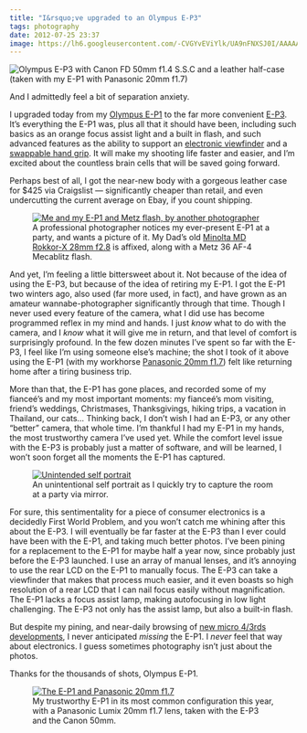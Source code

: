 ```yaml
---
title: "I&rsquo;ve upgraded to an Olympus E-P3"
tags: photography
date: 2012-07-25 23:37
image: https://lh6.googleusercontent.com/-CVGYvEViYlk/UA9nFNXSJ0I/AAAAAAAAI2w/LtF6TUpvVKw/s888/P7247685.jpg
---
```


![Olympus E-P3 with <a href="http://www.mir.com.my/rb/photography/companies/canon/fdresources/fdlenses/earlyfdlenses/50mmfd.htm"> Canon FD 50mm f1.4 S.S.C</a> and a leather half-case (taken with my E-P1 with <a href="http://panasonic.net/avc/lumix/systemcamera/gms/lens/g_20.html"> Panasonic 20mm f1.7</a>)](https://lh6.googleusercontent.com/-CVGYvEViYlk/UA9nFNXSJ0I/AAAAAAAAI2w/LtF6TUpvVKw/s888/P7247685.jpg?align=fullWidth "https://plus.google.com/photos/101625155591132408533/albums/5728262585017161025/5768942986869221186")

And I admittedly feel a bit of separation anxiety.

<span class="more"></span>

<p>
  I upgraded today from my
  <a href="http://en.wikipedia.org/wiki/Olympus_PEN_E-P1">Olympus E-P1</a> to the
  far more convenient
  <a href="http://www.olympusamerica.com/cpg_section/product.asp?product=1573">E-P3</a>.
  It&rsquo;s everything the E-P1 was, plus all that it should have been,
  including such basics as an orange focus assist light and a built in flash,
  and such advanced features as the ability to support an
  <a href="http://www.adorama.com/IOMVF2.html">electronic viewfinder</a> and
  a <a href="http://www.amazon.com/Olympus-MCG-2-BLK-Camera-Black/dp/B005LT1XP6">swappable hand grip</a>.
  It will make my shooting life faster and easier, and I&rsquo;m excited about
  the countless brain cells that will be saved going forward.
</p>

<p>
  Perhaps best of all, I got the near-new body with a gorgeous leather case for
  $425 via Craigslist &mdash; significantly cheaper than retail, and even
  undercutting the current average on Ebay, if you count shipping.
</p>

<figure class="right">
  <div class="curledShadow">
    <a href="http://a7.sphotos.ak.fbcdn.net/hphotos-ak-snc6/259784_735841296377_5825568_o.jpg">
      <img src="http://a7.sphotos.ak.fbcdn.net/hphotos-ak-snc6/259784_735841296377_5825568_o.jpg"
        alt="Me and my E-P1 and Metz flash, by another photographer" />
    </a>
  </div>
  <figcaption>
    A professional photographer notices my ever-present E-P1 at a party, and
    wants a picture of it. My Dad&rsquo;s old
    <a href="http://www.rokkorfiles.com/28mmf28.htm">Minolta MD Rokkor-X 28mm f2.8</a> is
    affixed, along with a Metz 36 AF-4 Mecablitz flash.
  </figcaption>
</figure>

<p>
  And yet, I&rsquo;m feeling a little bittersweet about it. Not because of the
  idea of using the E-P3, but because of the idea of retiring my E-P1. I got the
  E-P1 two winters ago, also used (far more used, in fact), and have grown as
  an amateur wannabe-photographer significantly through that time. Though I
  never used every feature of the camera, what I did use has become programmed
  reflex in my mind and hands. I just <em>know</em> what to do with the camera,
  and I <em>know</em> what it will give me in return, and that level of comfort
  is surprisingly profound. In the few dozen minutes I&rsquo;ve spent so far
  with the E-P3, I feel like I&rsquo;m using someone else&rsquo;s machine; the
  shot I took of it above using the E-P1 (with my workhorse
  <a href="http://panasonic.net/avc/lumix/systemcamera/gms/lens/g_20.html">
    Panasonic 20mm f1.7</a>) felt like returning home after a tiring business
  trip.
</p>

<p>
  More than that, the E-P1 has gone places, and recorded some of my fiance&#233;&rsquo;s
  and my most important moments: my fiance&#233;&rsquo;s mom visiting,
  friend&rsquo;s weddings, Christmases, Thanksgivings, hiking trips, a vacation
  in Thailand, our cats&hellip; Thinking back, I don&rsquo;t wish I had an E-P3,
  or any other &ldquo;better&rdquo; camera, that whole time. I&rsquo;m thankful
  I had my E-P1 in my hands, the most trustworthy camera I&rsquo;ve used yet.
  While the comfort level issue with the E-P3 is probably just a matter of
  software, and will be learned, I won&rsquo;t soon forget all the moments the
  E-P1 has captured.
</p>

<figure>
  <div class="curledShadow">
    <a href="https://lh4.googleusercontent.com/-FQBkhnSnjMI/TutLCzUNrAI/AAAAAAAABUU/xiVC_3vpytg/s888/PB062992.JPG">
      <img src="https://lh4.googleusercontent.com/-FQBkhnSnjMI/TutLCzUNrAI/AAAAAAAABUU/xiVC_3vpytg/s888/PB062992.JPG"
        alt="Unintended self portrait" />
    </a>
  </div>
  <figcaption>
    An unintentional self portrait as I quickly try to capture the room at a
    party via mirror.
  </figcaption>
</figure>

<p>
  For sure, this sentimentality for a piece of consumer electronics is a
  decidedly First World Problem, and you won&rsquo;t catch me whining after this
  about the E-P3. I will eventually be far faster at the E-P3 than I ever could
  have been with the E-P1, and taking much better photos. I&rsquo;ve been pining
  for a replacement to the E-P1 for maybe half a year now, since probably just
  before the E-P3 launched. I use an array of manual lenses, and it&rsquo;s
  annoying to use the rear LCD on the E-P1 to manually focus. The E-P3 can take
  a viewfinder that makes that process much easier, and it even boasts so high
  resolution of a rear LCD that I can nail focus easily without magnification.
  The E-P1 lacks a focus assist lamp, making autofocusing in low light
  challenging. The E-P3 not only has the assist lamp, but also a built-in flash.
</p>

<p>
  But despite my pining, and near-daily browsing of
  <a href="http://43rumors.com">new micro 4/3rds developments</a>, I never
  anticipated <em>missing</em> the E-P1. I <em>never</em> feel that way about
  electronics. I guess sometimes photography isn&rsquo;t just about the photos.
</p>

<p>Thanks for the thousands of shots, Olympus E-P1.</p>

<figure class="fullWidth">
  <div class="curledShadow">
    <a href="https://plus.google.com/photos/101625155591132408533/albums/5728262585017161025/5769080486248102802">
      <img src="https://lh5.googleusercontent.com/-f7jK9C7SgQY/UA_kIud0u5I/AAAAAAAAI3I/ncPmxPnvqfc/s999/P7257708.jpg"
        alt="The E-P1 and Panasonic 20mm f1.7" />
    </a>
  </div>
  <figcaption>
    My trustworthy E-P1 in its most common configuration this year, with a
    Panasonic Lumix 20mm f1.7 lens, taken with the E-P3 and the Canon 50mm.
  </figcaption>
</figure>

